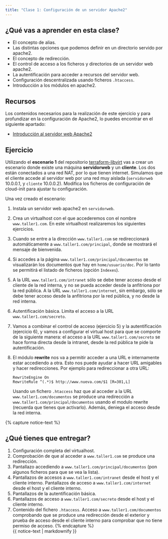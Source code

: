 ```yaml
---
title: "Clase 1: Configuración de un servidor Apache2"
---
```


## ¿Qué vas a aprender en esta clase?

* El concepto de alias.
* Las distintas opciones que podemos definir en un directorio servido por apache2.
* El concepto de redirección.
* El control de acceso a los ficheros y directorios de un servidor web apache2.
* La autentificación para acceder a recursos del servidor web.
* Configuración descentralizada usando ficheros `.htaccess`.
* Introducción a los módulos en apache2.

## Recursos

Los contenidos necesarios para la realización de este ejercicio y para profundizar en la configuración de Apache2, lo puedes encontrar en el siguiente apartado:

* [Introducción al servidor web Apache2](apache2.html)

## Ejercicio

Utilizando el **escenario 1** del repositorio [terraform-libvirt](https://github.com/josedom24/terraform-libvirt) vas a crear un escenario donde existe una máquina **servidorweb** y un **cliente**. Los dos están conectados a una red NAT, por lo que tienen internet. Simulamos que el cliente accede al servidor web por una red muy aislada (`servidorweb` 10.0.0.1, y `cliente` 10.0.0.2). Modifica los ficheros de configuración de cloud-init para ajustar tu configuración.

Una vez creado el escenario:

1. Instala un servidor web apache2 en `servidorweb`.
2. Crea un virtualhost con el que accederemos con el nombre `www.taller1.com`. En este virtualhost realizaremos los siguientes ejercicios.
3. Cuando se entre a la dirección `www.taller1.com` se redireccionará automáticamente a `www.taller1.com/principal`, donde se mostrará el mensaje de bienvenida.
4. Si accedes a la página `www.taller1.com/principal/documentos` se visualizarán los documentos que hay en `home/usuario/doc`. Por lo tanto se permitirá el listado de ficheros (opción `Indexes`).
5. A la URL `www.taller1.com/intranet` sólo se debe tener acceso desde el cliente de la red interna, y no se pueda acceder desde la anfitriona por la red pública. A la URL `www.taller1.com/internet`, sin embargo, sólo se debe tener acceso desde la anfitriona por la red pública, y no desde la red interna.
6. Autentificación básica. Limita el acceso a la URL `www.taller1.com/secreto`. 
7. Vamos a combinar el control de acceso (ejercicio 5) y la autentificación (ejercicio 6), y vamos a configurar el virtual host para que se comporte de la siguiente manera: el acceso a la URL `www.taller1.com/secreto` se hace forma directa desde la intranet, desde la red pública te pide la autentificación. 
8. El módulo **rewrite** nos va a permitir acceder a una URL e internamente estar accediendo a otra. Esto nos puede ayudar a hacer URL amigables y hacer redirecciones. Por ejemplo para redireccionar a otra URL:

	```
	RewriteEngine On
	RewriteRule ^(.*)$ http://www.nueva.com/$1 [R=301,L]
	```

	Usando un fichero `.htaccess` haz que al acceder a la URL `www.taller1.com/documentos` se produce una redirección a `www.taller1.com/principal/documentos` usando el modulo rewrite (recuerda que tienes que activarlo). Además, deniega el acceso desde la red interna.

{% capture notice-text %}
## ¿Qué tienes que entregar?

1. Configuración completa del virtualhost.
2. Comprobación de que al acceder a `www.taller1.com` se produce una redirección.
3. Pantallazo accediendo a `www.taller1.com/principal/documentos` (pon algunos ficheros para que se vea la lista).
4. Pantallazos de accesos a `www.taller1.com/intranet` desde el host y el cliente interno. Pantallazos de acceso a `www.taller1.com/internet` desde el host y el cliente interno.
5. Pantallazos de la autentificación básica.
6. Pantallazos de acceso a `www.taller1.com/secreto` desde el host y el cliente interno.
7. Contenido del fichero `.htaccess`. Acceso a `www.taller1.com/documentos` comprobando que se produce una redirección desde el exterior y prueba de acceso desde el cliente interno para comprobar que no tiene permiso de acceso.
{% endcapture %}<div class="notice--info">{{ notice-text | markdownify }}</div>
